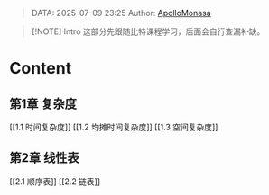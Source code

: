 > DATA: 2025-07-09 23:25
> Author: [ApolloMonasa](https://github.com/ApolloMonasa)


> [!NOTE] Intro
> 这部分先跟随比特课程学习，后面会自行查漏补缺。
# Content
## 第1章 复杂度
[[1.1 时间复杂度]]
[[1.2 均摊时间复杂度]]
[[1.3 空间复杂度]]
## 第2章 线性表
[[2.1 顺序表]]
[[2.2 链表]]
